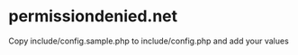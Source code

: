 permissiondenied.net
====================

Copy include/config.sample.php to include/config.php and add your values
